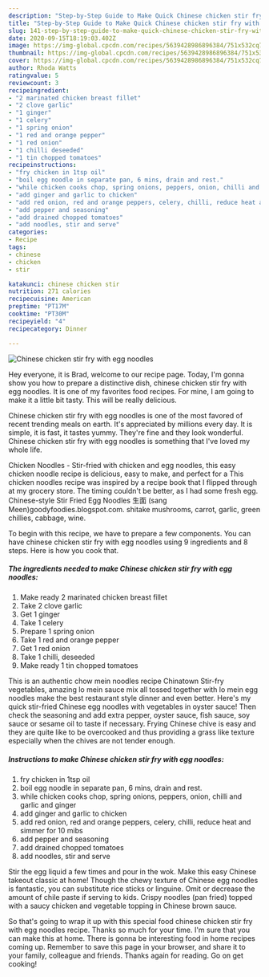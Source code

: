 ```yaml
---
description: "Step-by-Step Guide to Make Quick Chinese chicken stir fry with egg noodles"
title: "Step-by-Step Guide to Make Quick Chinese chicken stir fry with egg noodles"
slug: 141-step-by-step-guide-to-make-quick-chinese-chicken-stir-fry-with-egg-noodles
date: 2020-09-15T18:19:03.402Z
image: https://img-global.cpcdn.com/recipes/5639428986896384/751x532cq70/chinese-chicken-stir-fry-with-egg-noodles-recipe-main-photo.jpg
thumbnail: https://img-global.cpcdn.com/recipes/5639428986896384/751x532cq70/chinese-chicken-stir-fry-with-egg-noodles-recipe-main-photo.jpg
cover: https://img-global.cpcdn.com/recipes/5639428986896384/751x532cq70/chinese-chicken-stir-fry-with-egg-noodles-recipe-main-photo.jpg
author: Rhoda Watts
ratingvalue: 5
reviewcount: 3
recipeingredient:
- "2 marinated chicken breast fillet"
- "2 clove garlic"
- "1 ginger"
- "1 celery"
- "1 spring onion"
- "1 red and orange pepper"
- "1 red onion"
- "1 chilli deseeded"
- "1 tin chopped tomatoes"
recipeinstructions:
- "fry chicken in 1tsp oil"
- "boil egg noodle in separate pan, 6 mins, drain and rest."
- "while chicken cooks chop, spring onions, peppers, onion, chilli and garlic and ginger"
- "add ginger and garlic to chicken"
- "add red onion, red and orange peppers, celery, chilli, reduce heat and simmer for 10 mibs"
- "add pepper and seasoning"
- "add drained chopped tomatoes"
- "add noodles, stir and serve"
categories:
- Recipe
tags:
- chinese
- chicken
- stir

katakunci: chinese chicken stir 
nutrition: 271 calories
recipecuisine: American
preptime: "PT17M"
cooktime: "PT30M"
recipeyield: "4"
recipecategory: Dinner

---
```



![Chinese chicken stir fry with egg noodles](https://img-global.cpcdn.com/recipes/5639428986896384/751x532cq70/chinese-chicken-stir-fry-with-egg-noodles-recipe-main-photo.jpg)

Hey everyone, it is Brad, welcome to our recipe page. Today, I'm gonna show you how to prepare a distinctive dish, chinese chicken stir fry with egg noodles. It is one of my favorites food recipes. For mine, I am going to make it a little bit tasty. This will be really delicious.

Chinese chicken stir fry with egg noodles is one of the most favored of recent trending meals on earth. It's appreciated by millions every day. It is simple, it is fast, it tastes yummy. They're fine and they look wonderful. Chinese chicken stir fry with egg noodles is something that I've loved my whole life.

Chicken Noodles - Stir-fried with chicken and egg noodles, this easy chicken noodle recipe is delicious, easy to make, and perfect for a This chicken noodles recipe was inspired by a recipe book that I flipped through at my grocery store. The timing couldn&#39;t be better, as I had some fresh egg. Chinese-style Stir Fried Egg Noodles 生面 (sang Meen)goodyfoodies.blogspot.com. shitake mushrooms, carrot, garlic, green chillies, cabbage, wine.


To begin with this recipe, we have to prepare a few components. You can have chinese chicken stir fry with egg noodles using 9 ingredients and 8 steps. Here is how you cook that.

<!--inarticleads1-->

##### The ingredients needed to make Chinese chicken stir fry with egg noodles:

1. Make ready 2 marinated chicken breast fillet
1. Take 2 clove garlic
1. Get 1 ginger
1. Take 1 celery
1. Prepare 1 spring onion
1. Take 1 red and orange pepper
1. Get 1 red onion
1. Take 1 chilli, deseeded
1. Make ready 1 tin chopped tomatoes


This is an authentic chow mein noodles recipe Chinatown Stir-fry vegetables, amazing lo mein sauce mix all tossed together with lo mein egg noodles make the best restaurant style dinner and even better. Here&#39;s my quick stir-fried Chinese egg noodles with vegetables in oyster sauce! Then check the seasoning and add extra pepper, oyster sauce, fish sauce, soy sauce or sesame oil to taste if necessary. Frying Chinese chive is easy and they are quite like to be overcooked and thus providing a grass like texture especially when the chives are not tender enough. 

<!--inarticleads2-->

##### Instructions to make Chinese chicken stir fry with egg noodles:

1. fry chicken in 1tsp oil
1. boil egg noodle in separate pan, 6 mins, drain and rest.
1. while chicken cooks chop, spring onions, peppers, onion, chilli and garlic and ginger
1. add ginger and garlic to chicken
1. add red onion, red and orange peppers, celery, chilli, reduce heat and simmer for 10 mibs
1. add pepper and seasoning
1. add drained chopped tomatoes
1. add noodles, stir and serve


Stir the egg liquid a few times and pour in the wok. Make this easy Chinese takeout classic at home! Though the chewy texture of Chinese egg noodles is fantastic, you can substitute rice sticks or linguine. Omit or decrease the amount of chile paste if serving to kids. Crispy noodles (pan fried) topped with a saucy chicken and vegetable topping in Chinese brown sauce. 

So that's going to wrap it up with this special food chinese chicken stir fry with egg noodles recipe. Thanks so much for your time. I'm sure that you can make this at home. There is gonna be interesting food in home recipes coming up. Remember to save this page in your browser, and share it to your family, colleague and friends. Thanks again for reading. Go on get cooking!
